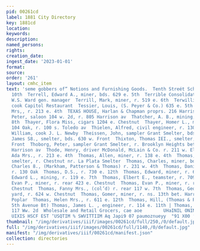 ```yaml
---
pid: 00261cd
label: 1881 City Directory
key: 1881cd
location: 
keywords: 
description: 
named_persons: 
rights: 
creation_date: 
ingest_date: '2023-01-01'
format: 
source: 
order: '261'
layout: cmhc_item
text: 'seme gobbers of” Notions and Furnishing Goods.  Tenth Streét School, 216 e.
  10th  Terrell, Edward A., miner, bds. 629 e. 5th  Terrible Consolidated Mining Co.,
  W.S. Ward gen. manager  Terrill, Mark, miner, r. 519 e. 6th  Terwilliger, Charles,
  cook Capitol Restaurant  Tessier, Louis, (S. Peyer & Co.) 635 e. 5th  Teutsch, Emma
  Mrs,, r. 213 e. 4th  TEXAS HOUSE, Harlan & Chapman proprs. 216 Harrison av  Thams,
  Peter, saloon 104 w. 2d, r. 805 Harrison av  Thatcher, A. B., mining, r. 202 w.
  8th  Thayer, Flora Miss, cigars 1204 e. Chestnut  Thayer, Homer L., map publisher
  104 Oak, r. 100 s. Toledo av  Thielen, Alfred, civil engineer, r. 130 e. 3d  Thieme,
  William, cook J. L. Newby  Theissen, John, sampler Grant Smelter, bds. 529 w. Chestnut  Thixton,
  James S8., smelter, bds. 630 w. Front  Thixton, Thomas IEI., smelter, bds. 630 w.
  Front  Thoborg, Peter, sampler Grant Smelter, r. Brooklyn Heights bet. Pine and
  Harrison av  Thode, Henry, driver McDonald, McLain & Co. r. 211 w. Elm  Thomas,
  Ada Mrs., r. 213 e. 4th  Thomas, Allen, miner, r. 138 e. 4th  Thomas, Ambrose M.,
  smelter, r. Chestnut nr. La Plata Smelter  Thomas, Charles, miner, bds. 516 e. 6th  Thomas,
  Charles 8., (Markham, Patterson & Thomas) r. 231 w. 4th  Thomas, Daniel, miner,
  r. 130 Oak  Thomas, D.S., r. 730 e. 12th  Thomas, Edward, miner, r. 625 e. 4th  Thomas,
  Edward L., mining, r. 119 e. 7th  Thomas, Elbert E., teamster, r. 709 e. Sth  Thomas,
  Evan P., miner, r. rear 423 e. Chestnut  Thomas, Evan P., miner, r. rear 423 e.
  Chestnut  Thomas, Fanny Mrs., (col’d) r. rear 117 w. 7th  Thomas, George L., wood
  yard, r. 624 w. Chestnut  Thomas, Gomer, miner, r. ns. 13th bet. Harrison av. and
  Poplar  Thomas, Helen Mrs., r. 611 e. 12th  Thomas, Hill, (Thomas & Puhr man) r.
  5th Avenue Bt) Thomas, James L. , engineer, r. 114 e. 11th | Thomas, John, lab.
  117 Ww. 2d  Wholesale and Retail Grocers, cae aoe        UHaINIL ONINIA GNV Wafain''T  "POIDIS
  UIXIS HSCF EST ‘USQTIM % SWVITTIIM Aq Japi9 07 paumoznueyy  "91 X00 ‘0 ‘d '
thumbnail: "/img/derivatives/iiif/images/00261cd/full/250,/0/default.jpg"
full: "/img/derivatives/iiif/images/00261cd/full/1140,/0/default.jpg"
manifest: "/img/derivatives/iiif/00261cd/manifest.json"
collection: directories
---
```

